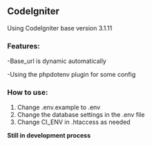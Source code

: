 ## CodeIgniter
Using CodeIgniter base version 3.1.11

### Features:
-Base_url is dynamic automatically

-Using the phpdotenv plugin for some config

### How to use:
1. Change .env.example to .env
2. Change the database settings in the .env file
3. Change CI_ENV in .htaccess as needed

**Still in development process**
